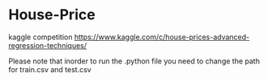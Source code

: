 # House-Price
kaggle competition https://www.kaggle.com/c/house-prices-advanced-regression-techniques/

Please note that inorder to run the .python file you need to change the path for train.csv and test.csv
